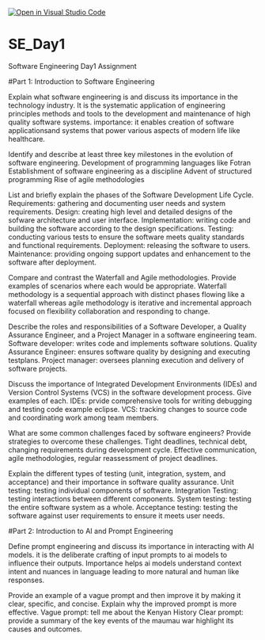 [![Open in Visual Studio Code](https://classroom.github.com/assets/open-in-vscode-2e0aaae1b6195c2367325f4f02e2d04e9abb55f0b24a779b69b11b9e10269abc.svg)](https://classroom.github.com/online_ide?assignment_repo_id=15614666&assignment_repo_type=AssignmentRepo)
# SE_Day1
Software Engineering Day1 Assignment

#Part 1: Introduction to Software Engineering

Explain what software engineering is and discuss its importance in the technology industry.
It is the systematic application of engineering principles methods and tools to the development and maintenance of high quality software systems.
importance: it enables creation of software applicationsand systems that power various aspects of modern life like healthcare.

Identify and describe at least three key milestones in the evolution of software engineering.
Development of programming languages like Fotran
Establishment of software engineering as a discipline
Advent of structured programming
Rise of agile methodologies

List and briefly explain the phases of the Software Development Life Cycle.
Requirements: gathering and documenting user needs and system requirements.
Design: creating high level and detailed designs of the sofware architecture and user interface.
Implementation: writing code and building the software according to the design specifications.
Testing: conducting various tests to ensure the software meets quality standards and functional requirements.
Deployment: releasing the software to users.
Maintenance: providing ongoing support updates and enhancement to the software after deployment.

Compare and contrast the Waterfall and Agile methodologies. Provide examples of scenarios where each would be appropriate.
Waterfall methodology is a sequential approach with distinct phases flowing like a waterfall whereas agile methodology is iterative and incremental approach focused on flexibility collaboration and responding to change.


Describe the roles and responsibilities of a Software Developer, a Quality Assurance Engineer, and a Project Manager in a software engineering team.
Software developer: writes code and implements software solutions.
Quality Assurance Engineer: ensures software quality by designing and executing testplans.
Project manager: oversees planning execution and delivery of software projects.

Discuss the importance of Integrated Development Environments (IDEs) and Version Control Systems (VCS) in the software development process. Give examples of each.
IDEs: prvide comprehensive tools for writing debugging and testing code example eclipse.
VCS: tracking changes to source code and coordinating work among team members.

What are some common challenges faced by software engineers? Provide strategies to overcome these challenges.
Tight deadlines, technical debt, changing requirements during development cycle.
Effective communication, agile methodologies, regular reassessment of project deadlines.


Explain the different types of testing (unit, integration, system, and acceptance) and their importance in software quality assurance.
Unit testing: testing individual components of software.
Integration Testing: testing interactions between different components.
System testing: testing the entire software system as a whole.
Acceptance testing: testing the software against user requirements to ensure it meets user needs.

#Part 2: Introduction to AI and Prompt Engineering


Define prompt engineering and discuss its importance in interacting with AI models.
it is the deliberate crafting of input prompts to ai models to influence their outputs.
Importance helps ai models understand context intent and nuances in language leading to more natural and human like responses.

Provide an example of a vague prompt and then improve it by making it clear, specific, and concise. Explain why the improved prompt is more effective.
Vague prompt: tell me about the Kenyan History
Clear prompt: provide a summary of the key events of the maumau war highlight its causes and outcomes.


